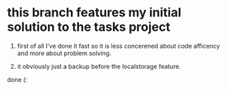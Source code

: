 # this branch features my initial solution to the tasks project

1. first of all I've done it fast so it is less concerened about code afficency and more about problem solving.

2. it obviously just a backup before the localstorage feature.

done (:
